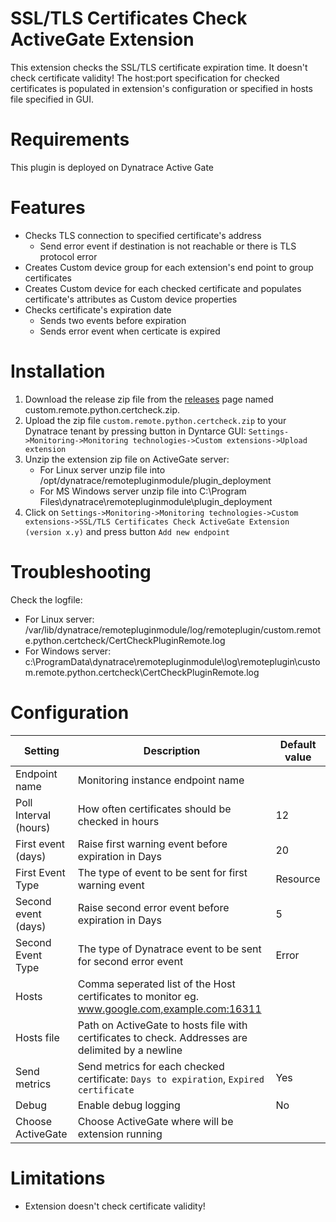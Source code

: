 # SSL/TLS Certificates Check ActiveGate Extension

This extension checks the SSL/TLS certificate expiration time. It doesn't check certificate validity! The host:port specification for checked certificates is populated in extension's configuration or specified in hosts file specified in GUI.

# Requirements
This plugin is deployed on Dynatrace Active Gate

# Features
* Checks TLS connection to specified certificate's address
    * Send error event if destination is not reachable or there is TLS protocol error
* Creates Custom device group for each extension's end point to group certificates
* Creates Custom device for each checked certificate and populates certificate's attributes as Custom device properties
* Checks certificate's expiration date
    * Sends two events before expiration
    * Sends error event when certicate is expired

# Installation

1. Download the release zip file from the [releases](releases) page named custom.remote.python.certcheck.zip.
1. Upload the zip file `custom.remote.python.certcheck.zip` to your Dynatrace tenant by pressing button in Dyntarce GUI: `Settings->Monitoring->Monitoring technologies->Custom extensions->Upload extension`
1. Unzip the extension zip file on ActiveGate server: 
    * For Linux server unzip file into /opt/dynatrace/remotepluginmodule/plugin_deployment
    * For MS Windows server unzip file into C:\Program Files\dynatrace\remotepluginmodule\plugin_deployment
1. Click on `Settings->Monitoring->Monitoring technologies->Custom extensions->SSL/TLS Certificates Check ActiveGate Extension (version x.y)` and press button `Add new endpoint`

# Troubleshooting

Check the logfile:
* For Linux server: /var/lib/dynatrace/remotepluginmodule/log/remoteplugin/custom.remote.python.certcheck/CertCheckPluginRemote.log
* For Windows server: c:\ProgramData\dynatrace\remotepluginmodule\log\remoteplugin\custom.remote.python.certcheck\CertCheckPluginRemote.log

# Configuration
| Setting | Description | Default value | 
| ------- | ----------- | --------------| 
| Endpoint name | Monitoring instance endpoint name | |
| Poll Interval (hours) | How often certificates should be checked in hours | 12 |
| First event (days) | Raise first warning event before expiration in Days | 20 |
| First Event Type | The type of event to be sent for first warning event | Resource |
| Second event (days) | Raise second error event before expiration in Days | 5 |
| Second Event Type | The type of Dynatrace event to be sent for second error event | Error |
| Hosts | Comma seperated list of the Host certificates to monitor eg. www.google.com,example.com:16311 | |
| Hosts file | Path on ActiveGate to hosts file with certificates to check. Addresses are delimited by a newline | |
| Send metrics | Send metrics for each checked certificate: `Days to expiration`, `Expired certificate` | Yes |
| Debug | Enable debug logging | No |
| Choose ActiveGate | Choose ActiveGate where will be extension running | |

# Limitations
* Extension doesn't check certificate validity!